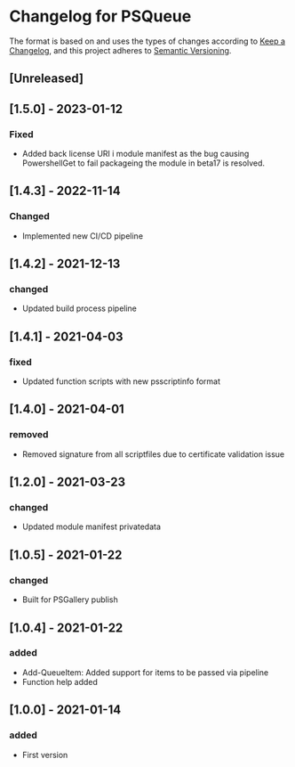 # Changelog for PSQueue

The format is based on and uses the types of changes according to [Keep a Changelog](https://keepachangelog.com/en/1.0.0/),
and this project adheres to [Semantic Versioning](https://semver.org/spec/v2.0.0.html).

## [Unreleased]

## [1.5.0] - 2023-01-12

### Fixed

- Added back license URI i module manifest as the bug causing PowershellGet to fail packageing the module in beta17 is resolved.

## [1.4.3] - 2022-11-14

### Changed

- Implemented new CI/CD pipeline

## [1.4.2] - 2021-12-13

### changed

- Updated build process pipeline

## [1.4.1] - 2021-04-03

### fixed

- Updated function scripts with new psscriptinfo format

## [1.4.0] - 2021-04-01

### removed

- Removed signature from all scriptfiles due to certificate validation issue

## [1.2.0] - 2021-03-23

### changed

- Updated module manifest privatedata

## [1.0.5] - 2021-01-22

### changed

- Built for PSGallery publish

## [1.0.4] - 2021-01-22

### added

- Add-QueueItem: Added support for items to be passed via pipeline
- Function help added

## [1.0.0] - 2021-01-14

### added

- First version
